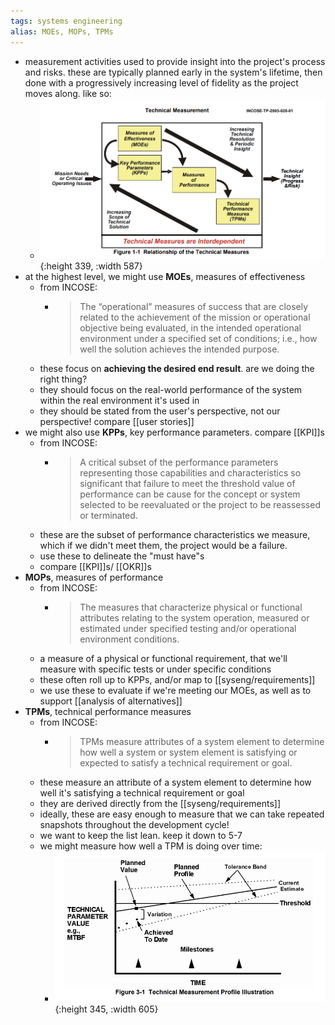 ```yaml
---
tags: systems engineering
alias: MOEs, MOPs, TPMs
---
```


- measurement activities used to provide insight into the project's process and risks. these are typically planned early in the system's lifetime, then done with a progressively increasing level of fidelity as the project moves along. like so:
	- ![image.png](../assets/image_1737261290144_0.png){:height 339, :width 587}
- at the highest level, we might use **MOEs**, measures of effectiveness
	- from INCOSE:
		- > The “operational” measures of success that are closely related to the achievement of
		  the mission or operational objective being evaluated, in the intended operational
		  environment under a specified set of conditions; i.e., how well the solution achieves the
		  intended purpose.
	- these focus on **achieving the desired end result**. are we doing the right thing?
	- they should focus on the real-world performance of the system within the real environment it's used in
	- they should be stated from the user's perspective, not our perspective! compare [[user stories]]
- we might also use **KPPs**, key performance parameters. compare [[KPI]]s
	- from INCOSE:
		- > A critical subset of the performance parameters representing those capabilities and
		  characteristics so significant that failure to meet the threshold value of performance can be cause for the concept or system selected to be reevaluated or the project to be reassessed or terminated.
	- these are the subset of performance characteristics we measure, which if we didn't meet them, the project would be a failure.
	- use these to delineate the "must have"s
	- compare [[KPI]]s/ [[OKR]]s
- **MOPs**, measures of performance
	- from INCOSE:
		- > The measures that characterize physical or functional attributes relating to the system
		  operation, measured or estimated under specified testing and/or operational environment conditions.
	- a measure of a physical or functional requirement, that we'll measure with specific tests or under specific conditions
	- these often roll up to KPPs, and/or map to [[syseng/requirements]]
	- we use these to evaluate if we're meeting our MOEs, as well as to support [[analysis of alternatives]]
- **TPMs**, technical performance measures
	- from INCOSE:
		- > TPMs measure attributes of a system element to determine how well a system or
		  system element is satisfying or expected to satisfy a technical requirement or goal.
	- these measure an attribute of a system element to determine how well it's satisfying a technical requirement or goal
	- they are derived directly from the [[syseng/requirements]]
	- ideally, these are easy enough to measure that we can take repeated snapshots throughout the development cycle!
	- we want to keep the list lean. keep it down to 5-7
	- we might measure how well a TPM is doing over time:
		- ![image.png](../assets/image_1737261903045_0.png){:height 345, :width 605}